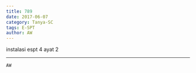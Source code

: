 ```yaml
---
title: 789
date: 2017-06-07
category: Tanya-SC
tags: E-SPT
author: AW
---
```


instalasi espt 4 ayat 2

---



`AW`
